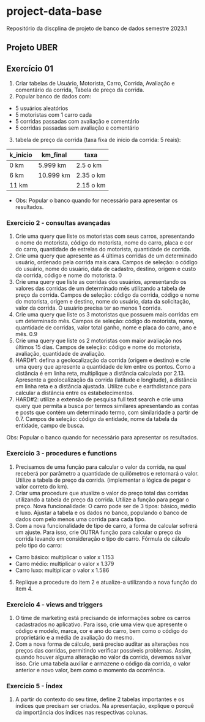 # project-data-base
Repositório da discplina de projeto de banco de dados semestre 2023.1
## Projeto UBER

## Exercício 01

1. Criar tabelas de Usuário, Motorista, Carro, Corrida, Avaliação e comentário da corrida, Tabela de preço da corrida.
2. Popular banco de dados com:
  * 5 usuários aleatórios
  * 5 motoristas com 1 carro cada
  * 5 corridas passadas com avaliação e comentário
  * 5 corridas passadas sem avaliação e comentário
3. tabela de preço da corrida (taxa fixa de início da corrida: 5 reais):

k_inicio|km_final   |taxa
--------|-----------|------
0  km   |5.999 km   |2.5 o km
6  km   |10.999 km  |2.35 o km
11 km   |           | 2.15 o km

* Obs: Popular o banco quando for necessário para apresentar os resultados.

### Exercício 2 - consultas avançadas

1. Crie uma query que liste os motoristas com seus carros, apresentando o nome do motorista, código do motorista, nome do carro, placa e cor do carro, quantidade de estrelas do motorista, quantidade de corrida. 
2. Crie uma query que apresente as 4 últimas corridas de um determinado usuário, ordenado pela corrida mais cara. Campos de seleção: o código do usuário, nome do usuário, data de cadastro, destino, origem e custo da corrida, código e nome do motorista. 0
3. Crie uma query que liste as corridas dos usuários, apresentando os valores das corridas de um determinado mês utilizando a tabela de preço da corrida. Campos de seleção: código da corrida, código e nome do motorista, origem e destino, nome do usuário, data da solicitação, valor da corrida. O usuário precisa ter ao menos 1 corrida.
4. Crie uma query que liste os 3 motoristas que possuem mais corridas em um determinado mês. Campos de seleção: código do motorista, nome, quantidade de corridas, valor total ganho, nome e placa do carro, ano e mês. 0.9
5. Crie uma query que liste os 2 motoristas com maior avaliação nos últimos 15 dias. Campos de seleção: código e nome do motorista, avaliação, quantidade de avaliação. 
6. HARD#1: defina a geolocalização da corrida (origem e destino) e crie uma query que apresente a quantidade de km entre os pontos. Como a distância é em linha reta, multiplique a distância calculada por 2.13. Apresente a geolocalização da corrida (latitude e longitude), a distância em linha reta e a distância ajustada. Utilize cube e earthdistance para calcular a distância entre os estabelecimentos.
7. HARD#2: utilize a extensão de pesquisa full text search e crie uma query que permita a busca por termos similares apresentando as contas e posts que contém um determinado termo, com similaridade a partir de 0.7. Campos de seleção: código da entidade, nome da tabela da entidade, campo de busca.

Obs: Popular o banco quando for necessário para apresentar os resultados.

### Exercício 3 - procedures e functions

1. Precisamos de uma função para calcular o valor da corrida, na qual receberá por parâmetro a quantidade de quilômetros e retornará o valor. Utilize a tabela de preço da corrida. (implementar a lógica de pegar o valor correto do km).
2. Criar uma procedure que atualize o valor do preço total das corridas utilizando a tabela de preço da corrida. Utilize a função para pegar o preço.
Nova funcionalidade: O carro pode ser de 3 tipos: básico, médio e luxo. Ajustar a tabela e os dados no banco, populando o banco de dados com pelo menos uma corrida para cada tipo.
4. Com a nova funcionalidade de tipo de carro, a forma de calcular sofrerá um ajuste. Para isso, crie OUTRA função para calcular o preço da corrida levando em consideração o tipo do carro.
Fórmula de cálculo pelo tipo do carro:
 * Carro básico: multiplicar o valor x 1.153
 * Carro médio: multiplicar o valor x 1.379
 * Carro luxo: multiplicar o valor x 1.586
5. Replique a procedure do item 2 e atualize-a utilizando a nova função do item 4.

### Exercício 4 - views and triggers

1. O time de marketing está precisando de informações sobre os carros cadastrados no aplicativo. Para isso, crie uma view que apresente o código e modelo, marca, cor e ano do carro, bem como o código do proprietário e a média de avaliação do mesmo.
2. Com a nova forma de cálculo, será preciso auditar as alterações nos preços das corridas, permitindo verificar possíveis problemas. Assim, quando houver alguma alteração no valor da corrida, devemos salvar isso. Crie uma tabela auxiliar e armazene o código da corrida, o valor anterior e novo valor, bem como o momento da ocorrência.

### Exercício 5 - Índex

1. A partir do contexto do seu time, define 2 tabelas importantes e os índices que precisam ser criados. Na apresentação, explique o porquê da importância dos índices nas respectivas colunas.

